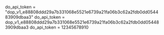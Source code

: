 do_api_token = "dop_v1_e88808ddd29a7b331068e5521e6739a21fa06b3c62a2fdb0dd054483909dbaa3"
do_api_token = dop_v1_e88808ddd29a7b331068e5521e6739a21fa06b3c62a2fdb0dd054483909dbaa3
do_api_token = 12345678910
